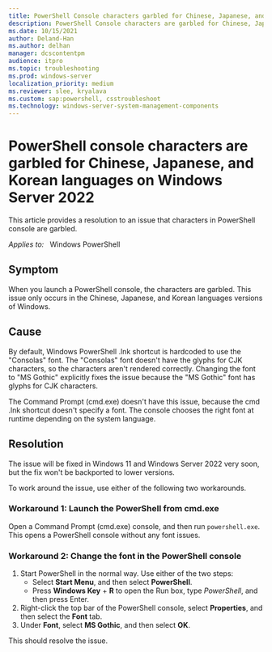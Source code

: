 ```yaml
---
title: PowerShell Console characters garbled for Chinese, Japanese, and Korean languages on Windows Server 2022
description: PowerShell Console characters are garbled for Chinese, Japanese, and Korean languages on Windows Server 2022.
ms.date: 10/15/2021
author: Deland-Han
ms.author: delhan
manager: dcscontentpm
audience: itpro
ms.topic: troubleshooting
ms.prod: windows-server
localization_priority: medium
ms.reviewer: slee, kryalava
ms.custom: sap:powershell, csstroubleshoot
ms.technology: windows-server-system-management-components
---
```

# PowerShell console characters are garbled for Chinese, Japanese, and Korean languages on Windows Server 2022

This article provides a resolution to an issue that characters in PowerShell console are garbled.

_Applies to:_ &nbsp; Windows PowerShell

## Symptom

When you launch a PowerShell console, the characters are garbled. This issue only occurs in the Chinese, Japanese, and Korean languages versions of Windows.

## Cause

By default, Windows PowerShell .lnk shortcut is hardcoded to use the "Consolas" font. The "Consolas" font doesn't have the glyphs for CJK characters, so the characters aren't rendered correctly. Changing the font to "MS Gothic" explicitly fixes the issue because the "MS Gothic" font has glyphs for CJK characters.

The Command Prompt (cmd.exe) doesn't have this issue, because the cmd .lnk shortcut doesn't specify a font. The console chooses the right font at runtime depending on the system language.

## Resolution

The issue will be fixed in Windows 11 and Windows Server 2022 very soon, but the fix won't be backported to lower versions.

To work around the issue, use either of the following two workarounds.

### Workaround 1: Launch the PowerShell from cmd.exe

Open a Command Prompt (cmd.exe) console, and then run `powershell.exe`. This opens a PowerShell console without any font issues.

### Workaround 2: Change the font in the PowerShell console

1. Start PowerShell in the normal way. Use either of the two steps:
   - Select **Start Menu**, and then select **PowerShell**.
   - Press **Windows Key** + **R** to open the Run box, type *PowerShell*, and then press Enter.
2. Right-click the top bar of the PowerShell console, select **Properties**, and then select the **Font** tab.
3. Under **Font**, select **MS Gothic**, and then select **OK**.

This should resolve the issue.
